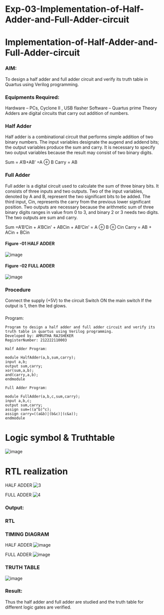 # Exp-03-Implementation-of-Half-Adder-and-Full-Adder-circuit

# Implementation-of-Half-Adder-and-Full-Adder-circuit
### AIM:
To design a half adder and full adder circuit and verify its truth table in Quartus using Verilog programming.

### Equipments Required:
Hardware – PCs, Cyclone II , USB flasher
Software – Quartus prime
Theory
Adders are digital circuits that carry out addition of numbers.

### Half Adder
Half adder is a combinational circuit that performs simple addition of two binary numbers. The input variables designate the augend and addend bits; the output variables produce the sum and carry. It is necessary to specify two output variables because the result may consist of two binary digits.

Sum = A’B+AB’ =A ⊕ B Carry = AB

### Full Adder
Full adder is a digital circuit used to calculate the sum of three binary bits. It consists of three inputs and two outputs. Two of the input variables, denoted by A and B, represent the two significant bits to be added. The third input, Cin, represents the carry from the previous lower significant position. Two outputs are necessary because the arithmetic sum of three binary digits ranges in value from 0 to 3, and binary 2 or 3 needs two digits. The two outputs are sum and carry.

Sum =A’B’Cin + A’BCin’ + ABCin + AB’Cin’ = A ⊕ B ⊕ Cin Carry = AB + ACin + BCin


#### Figure -01 HALF ADDER 
 ![image](https://user-images.githubusercontent.com/36288975/163552156-a13e5a56-c638-4110-97d9-8896907c8d25.png)

#### Figure -02 FULL ADDER 
![image](https://user-images.githubusercontent.com/36288975/163552057-b3547877-6d07-45b4-b7e0-bcfebfad9e1d.png)

### Procedure

Connect the supply (+5V) to the circuit
Switch ON the main switch
If the output is 1, then the led glows.
### 
Program:
```
Program to design a half adder and full adder circuit and verify its truth table in quartus using Verilog programming.
Developed by: AMRUTHA RAJSHEKER
RegisterNumber: 212222110003

Half Adder Program:

module HalfAdder(a,b,sum,carry);
input a,b;
output sum,carry;
xor(sum,a,b);
and(carry,a,b);
endmodule

Full Adder Program:

module FullAdder(a,b,c,sum,carry);
input a,b,c;
output sum,carry;
assign sum=((a^b)^c);
assign carry=((a&b)|(b&c)|(c&a));
endmodule
```
# Logic symbol & Truthtable
![image](https://user-images.githubusercontent.com/119475943/232210195-850d4088-6fc9-4669-a7b5-0887dca35006.png)


# RTL realization
HALF ADDER
![3](https://user-images.githubusercontent.com/119475943/232223825-69bc9dcd-ee1b-49b4-bcbc-3cdf641c7aaa.png)

FULL ADDER
![4](https://user-images.githubusercontent.com/119475943/232223825-69bc9dcd-ee1b-49b4-bcbc-3cdf641c7aaa.png)

### Output:
### RTL
### TIMING DIAGRAM
HALF ADDER
![image](https://user-images.githubusercontent.com/119475943/232223977-6e4685c3-e7b2-4852-a29d-1e529dc91427.png)

FULL ADDER
![image](https://user-images.githubusercontent.com/119475943/232223985-52346be5-0d6e-487e-bc9e-6a9121f3ffed.png)

### TRUTH TABLE 
![image](https://user-images.githubusercontent.com/119475943/232224025-871652f0-0782-4e24-9f70-623aca2e46ef.png)

### Result:
Thus the half adder and full adder are studied and the truth table for different logic gates are verified.

